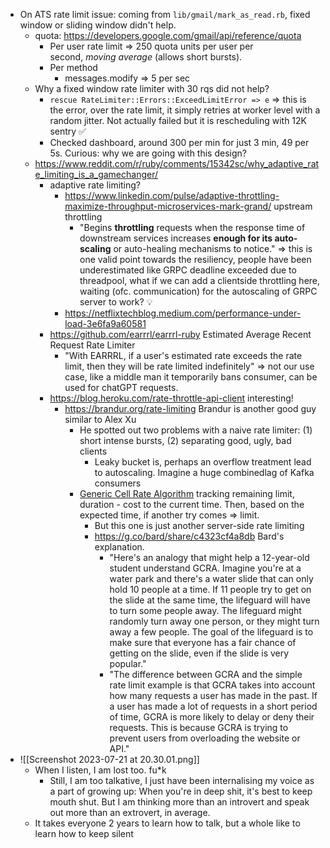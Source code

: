 - On ATS rate limit issue: coming from `lib/gmail/mark_as_read.rb`, fixed window or sliding window didn't help.
	- quota: https://developers.google.com/gmail/api/reference/quota
		- Per user rate limit => 250 quota units per user per second, _moving average_ (allows short bursts).
		- Per method
			- messages.modify => 5 per sec
	- Why a fixed window rate limiter with 30 rqs did not help?
		- `rescue RateLimiter::Errors::ExceedLimitError => e` => this is the error, over the rate limit, it simply retries at worker level with a random jitter. Not actually failed but it is rescheduling with 12K sentry ✅
		- Checked dashboard, around 300 per min for just 3 min, 49 per 5s. Curious: why we are going with this design?
	- https://www.reddit.com/r/ruby/comments/15342sc/why_adaptive_rate_limiting_is_a_gamechanger/
		- adaptive rate limiting?
			- https://www.linkedin.com/pulse/adaptive-throttling-maximize-throughput-microservices-mark-grand/ upstream throttling
				- "Begins **throttling** requests when the response time of downstream services increases **enough for its auto-scaling** or auto-healing mechanisms to notice." => this is one valid point towards the resiliency, people have been underestimated like GRPC deadline exceeded due to threadpool, what if we can add a clientside throttling here, waiting (ofc. communication) for the autoscaling of GRPC server to work? 💡
			- https://netflixtechblog.medium.com/performance-under-load-3e6fa9a60581
		- https://github.com/earrrl/earrrl-ruby Estimated Average Recent Request Rate Limiter
			- "With EARRRL, if a user's estimated rate exceeds the rate limit, then they will be rate limited indefinitely" => not our use case, like a middle man it temporarily bans consumer, can be used for chatGPT requests.
		- https://blog.heroku.com/rate-throttle-api-client interesting!
			- https://brandur.org/rate-limiting Brandur is another good guy similar to Alex Xu
				- He spotted out two problems with a naive rate limiter: (1) short intense bursts, (2) separating good, ugly, bad clients
					- Leaky bucket is, perhaps an overflow treatment lead to autoscaling. Imagine a huge combinedlag of Kafka consumers
				- [Generic Cell Rate Algorithm](https://en.wikipedia.org/wiki/Generic_cell_rate_algorithm) tracking remaining limit, duration - cost to the current time. Then, based on the expected time, if another try comes => limit.
					- But this one is just another server-side rate limiting
					- https://g.co/bard/share/c4323cf4a8db Bard's explanation.
						- "Here's an analogy that might help a 12-year-old student understand GCRA. Imagine you're at a water park and there's a water slide that can only hold 10 people at a time. If 11 people try to get on the slide at the same time, the lifeguard will have to turn some people away. The lifeguard might randomly turn away one person, or they might turn away a few people. The goal of the lifeguard is to make sure that everyone has a fair chance of getting on the slide, even if the slide is very popular."
						- "The difference between GCRA and the simple rate limit example is that GCRA takes into account how many requests a user has made in the past. If a user has made a lot of requests in a short period of time, GCRA is more likely to delay or deny their requests. This is because GCRA is trying to prevent users from overloading the website or API."
- ![[Screenshot 2023-07-21 at 20.30.01.png]]
	- When I listen, I am lost too. fu*k
		- Still, I am too talkative, I just have been internalising my voice as a part of growing up: When you're in deep shit, it's best to keep mouth shut. But I am thinking more than an introvert and speak out more than an extrovert, in average.
	- It takes everyone 2 years to learn how to talk, but a whole like to learn how to keep silent